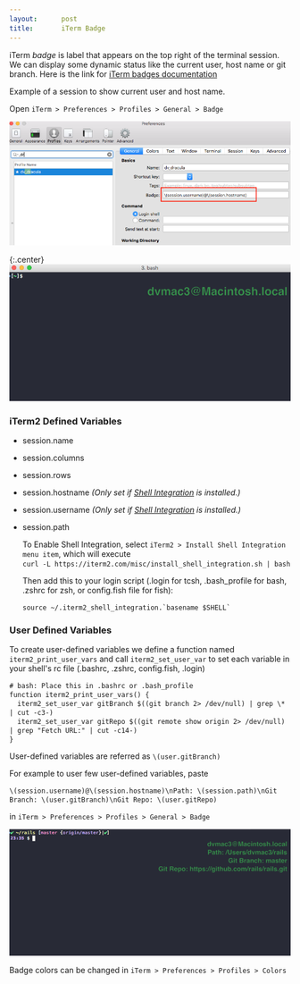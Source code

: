 ```yaml
---
layout:      post
title:       iTerm Badge
---
```


iTerm *badge* is label that appears on the top right of the terminal session. We can display some dynamic status like the current user, host name or git branch. Here is the link for [iTerm badges documentation](https://www.iterm2.com/documentation-badges.html)

Example of a session to show current user and host name.

Open `iTerm > Preferences > Profiles > General > Badge`

![Screenshot](/assets/badge_preferences.png)

{:.center}
![Example](/assets/badge_iterm_simple.png)

### iTerm2 Defined Variables

* session.name
* session.columns
* session.rows
* session.hostname  *(Only set if [Shell Integration](https://www.iterm2.com/shell_integration.html) is installed.)*
* session.username  *(Only set if [Shell Integration](https://www.iterm2.com/shell_integration.html) is installed.)*
* session.path

  To Enable Shell Integration, select `iTerm2 > Install Shell Integration menu item`, which will execute <br>
  `curl -L https://iterm2.com/misc/install_shell_integration.sh | bash`

  Then add this to your login script (.login for tcsh, .bash_profile for bash, .zshrc for zsh, or config.fish file for fish): <br>
  ```
  source ~/.iterm2_shell_integration.`basename $SHELL`
  ```

### User Defined Variables

To create user-defined variables we define a function named `iterm2_print_user_vars` and call `iterm2_set_user_var` to set each variable in your shell's rc file (.bashrc, .zshrc, config.fish, .login)

```
# bash: Place this in .bashrc or .bash_profile
function iterm2_print_user_vars() {
  iterm2_set_user_var gitBranch $((git branch 2> /dev/null) | grep \* | cut -c3-)
  iterm2_set_user_var gitRepo $((git remote show origin 2> /dev/null) | grep "Fetch URL:" | cut -c14-)
}
```

User-defined variables are referred as `\(user.gitBranch)`

For example to user few user-defined variables, paste

```
\(session.username)@\(session.hostname)\nPath: \(session.path)\nGit Branch: \(user.gitBranch)\nGit Repo: \(user.gitRepo)
```

in `iTerm > Preferences > Profiles > General > Badge`

![Example](/assets/badge_iterm_user.png)

Badge colors can be changed in `iTerm > Preferences > Profiles > Colors`
